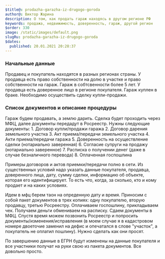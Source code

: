 ```yaml
---
$title@: prodazha-garazha-iz-drugogo-goroda
author@: Виктор Жарина
description: О том, как продать гараж находясь в другом регионе РФ
keywords: продажа, недвижимость, доверенность, гараж, другой регион
$order: 330
image: /static/images/default.png
slugRu: prodazha-garazha-iz-drugogo-goroda
$dates:
  published: 20.01.2021 20:28:37
---
```



<h3>Начальные данные</h3>

Продавец и покупатель находятся в разных регионах страны. У продавца есть право собственности на долю в участке и право собственности на гараж. Гараж в собтсвенности более 5 лет. У продавца есть доверенное лицо в регионе покупателя. Гараж куплен в браке. Необходимо осуществить сделку купли-продажи. 

<h3>Список документов и описание процедуры</h3>
Гараж будем продавать, а землю дарить. Сделка будет проходить через МФЦ, далее документы передадут в Росреестр. Нужны следующие документы:
1. Договор купли/продажи гаража
2. Договор дарения земельного участка
3. Акт приема/передачи земельного участка
4. Акти приема/передачи гаража
5. Доверенность на осуществление сделки (нотариально заверенная)
6. Согласие супруги на продажу (нотариально заверенное)
7. Расписка о получении денег (даже в случае безналичного перевода)
8. Оплаченная госпошлина

Примеры договоров и актов приемки/передачи полно в сети. Из существенных условий надо указать данные покупателя, продавца, доверенного лица, дату, сумму сделки, информацию об объекте, которая его идентифицирует. То есть что, когда, за сколько, кто и кому продает и на каких условиях.

Идем в мфц берем таон на опреденную дату и время. Приносим с собой пакет документов в трех копиях: одну покупателю, вторую продавцу, третью Росреестру. Оплачиваем госпошлину, прикладываем чек. Получаем деньги обмениваем на расписку. Сдаем документы в МФЦ. Спустя время можем позвонить Росреестр и попросить документы/изменения/исправления (в моем случае я в кадастровом номере двоеточие заменил на дефис и опечатался в слове "участок", а покупатель не оплатил пошлину). Нужно сделать как они просят.

По завершению данные в ЕГРН будут изменены на данные покупателя и все участники получат на руки свою из пакета документов. Все довольно просто.
